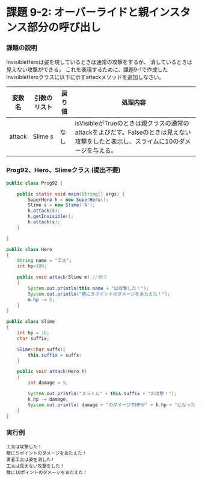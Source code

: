 # 課題 9-2: オーバーライドと親インスタンス部分の呼び出し

### 課題の説明
InvisibleHeroは姿を現しているときは通常の攻撃をするが、 消しているときは見えない攻撃ができる。
これを表現するために、課題9-1で作成したInvisibleHeroクラスに以下に示すattackメソッドを追加しなさい。


| 変数名    | 引数のリスト  | 戻り値 | 処理内容                                                                           |
|--------|---------|-----|--------------------------------------------------------------------------------|
| attack | Slime s | なし | isVisibleがTrueのときは親クラスの通常のattackをよびだす。Falseのときは見えない攻撃をしたと表示し、スライムに10のダメージを与える。 |



### Prog92、Hero、Slimeクラス (提出不要)
```java
public class Prog92 {

	public static void main(String[] args) {
		SuperHero h = new SuperHero();
		Slime s = new Slime('A');
		h.attack(s);
		h.getInvisible();
		h.attack(s);
	}

}
```

```java
public class Hero
{
    String name = "工太";
    int hp=100;

    public void attack(Slime m) //戦う
    {
        System.out.println(this.name + "は攻撃した！");
        System.out.println("敵に５ポイントのダメージをあたえた！");
        m.hp -= 5;
    }
}
```

```java
public class Slime
{
    int hp = 18;
    char suffix;

    Slime(char suffx){
        this.suffix = suffx;
    }

    public void attack(Hero h)
    {
        int damage = 5;

        System.out.println("スライム" + this.suffix + "の攻撃！");
        h.hp -= damage;
        System.out.println( damage + "のダメージでHPが" + h.hp + "になった");
    }
}
```
### 実行例
```
工太は攻撃した！
敵に５ポイントのダメージをあたえた！
勇者工太は姿を消した!
工太は見えない攻撃をした！
敵に10ポイントのダメージをあたえた！
```